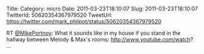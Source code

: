 Title: 
Category: micro
Date: 2011-03-23T18:10:07
Slug: 2011-03-23T18:10:07
TwitterId: 50620354367979520
TweetUrl: https://twitter.com/mark_philpot/status/50620354367979520

RT [@MikePortnoy](https://twitter.com/MikePortnoy): What it sounds like in my house if you stand in the hallway between Melody & Max's rooms: http://www.youtube.com/watch? ...